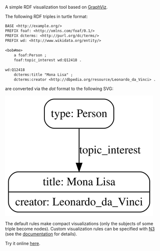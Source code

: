 A simple RDF visualization tool based on [GraphViz](https://www.graphviz.org/).

The following RDF triples in turtle format:

```ttl
BASE <http://example.org/>
PREFIX foaf: <http://xmlns.com/foaf/0.1/>
PREFIX dcterms: <http://purl.org/dc/terms/>
PREFIX wd: <http://www.wikidata.org/entity/>
 
<bob#me>
    a foaf:Person ;
    foaf:topic_interest wd:Q12418 .
  
wd:Q12418
    dcterms:title "Mona Lisa" ;
    dcterms:creator <http://dbpedia.org/resource/Leonardo_da_Vinci> .
```

are converted via the _dot_ format to the following SVG:


![](test.svg)

The default rules make compact visualizations (only the subjects of some triple become nodes). Custom visualization rules can be specified with [N3](https://w3c.github.io/N3/reports/20230703/) (see the [documentation](https://giacomociti.github.io/rdf2dot/doc/overview.html) for details).


Try it online [here](https://giacomociti.github.io/rdf2dot/).